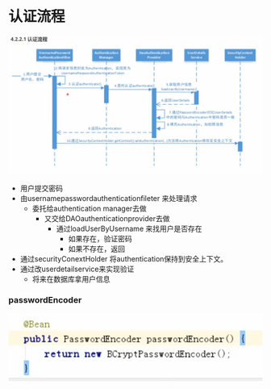 # 认证流程

![](../.gitbook/assets/image%20%28285%29.png)

* 用户提交密码
* 由usernamepasswordauthenticationfileter 来处理请求
  * 委托给authentication manager去做
    * 又交给DAOauthenticationprovider去做
      * 通过loadUserByUsername 来找用户是否存在
        * 如果存在，验证密码
        * 如果不存在，返回
* 通过securityConextHolder 将authentication保持到安全上下文。
* 通过改userdetailservice来实现验证
  * 将来在数据库拿用户信息



### passwordEncoder

![](../.gitbook/assets/image%20%28287%29.png)



